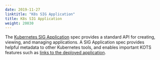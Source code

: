```yaml
---
date: 2019-11-27
linktitle: "K8s SIG Application"
title: K8s SIG Application
weight: 20030
---
```


The [Kubernetes SIG Application](https://github.com/kubernetes-sigs/application#kubernetes-applications) spec provides a standard API for creating, viewing, and managing applications.  A SIG Application spec provides helpful metadata to other Kubernetes tools, and enables important KOTS features such as [links to the deployed application](/vendor/dashboard/open-buttons/#provide-an-application-crd).
